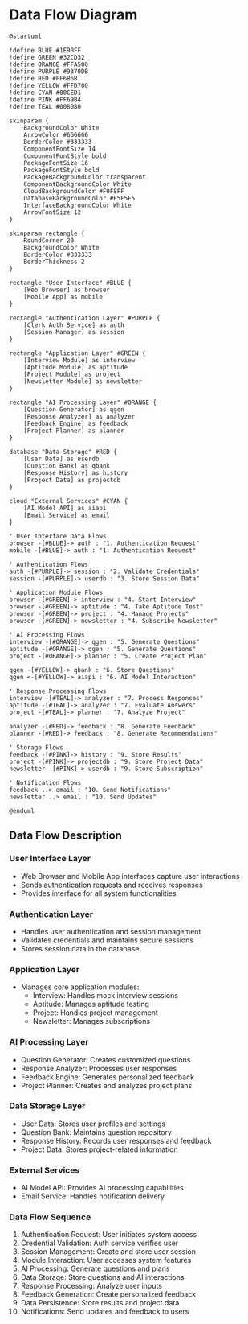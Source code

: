 # Data Flow Diagram

```plantuml
@startuml

!define BLUE #1E90FF
!define GREEN #32CD32
!define ORANGE #FFA500
!define PURPLE #9370DB
!define RED #FF6B6B
!define YELLOW #FFD700
!define CYAN #00CED1
!define PINK #FF69B4
!define TEAL #008080

skinparam {
    BackgroundColor White
    ArrowColor #666666
    BorderColor #333333
    ComponentFontSize 14
    ComponentFontStyle bold
    PackageFontSize 16
    PackageFontStyle bold
    PackageBackgroundColor transparent
    ComponentBackgroundColor White
    CloudBackgroundColor #F0F8FF
    DatabaseBackgroundColor #F5F5F5
    InterfaceBackgroundColor White
    ArrowFontSize 12
}

skinparam rectangle {
    RoundCorner 20
    BackgroundColor White
    BorderColor #333333
    BorderThickness 2
}

rectangle "User Interface" #BLUE {
    [Web Browser] as browser
    [Mobile App] as mobile
}

rectangle "Authentication Layer" #PURPLE {
    [Clerk Auth Service] as auth
    [Session Manager] as session
}

rectangle "Application Layer" #GREEN {
    [Interview Module] as interview
    [Aptitude Module] as aptitude
    [Project Module] as project
    [Newsletter Module] as newsletter
}

rectangle "AI Processing Layer" #ORANGE {
    [Question Generator] as qgen
    [Response Analyzer] as analyzer
    [Feedback Engine] as feedback
    [Project Planner] as planner
}

database "Data Storage" #RED {
    [User Data] as userdb
    [Question Bank] as qbank
    [Response History] as history
    [Project Data] as projectdb
}

cloud "External Services" #CYAN {
    [AI Model API] as aiapi
    [Email Service] as email
}

' User Interface Data Flows
browser -[#BLUE]-> auth : "1. Authentication Request"
mobile -[#BLUE]-> auth : "1. Authentication Request"

' Authentication Flows
auth -[#PURPLE]-> session : "2. Validate Credentials"
session -[#PURPLE]-> userdb : "3. Store Session Data"

' Application Module Flows
browser -[#GREEN]-> interview : "4. Start Interview"
browser -[#GREEN]-> aptitude : "4. Take Aptitude Test"
browser -[#GREEN]-> project : "4. Manage Projects"
browser -[#GREEN]-> newsletter : "4. Subscribe Newsletter"

' AI Processing Flows
interview -[#ORANGE]-> qgen : "5. Generate Questions"
aptitude -[#ORANGE]-> qgen : "5. Generate Questions"
project -[#ORANGE]-> planner : "5. Create Project Plan"

qgen -[#YELLOW]-> qbank : "6. Store Questions"
qgen <-[#YELLOW]-> aiapi : "6. AI Model Interaction"

' Response Processing Flows
interview -[#TEAL]-> analyzer : "7. Process Responses"
aptitude -[#TEAL]-> analyzer : "7. Evaluate Answers"
project -[#TEAL]-> planner : "7. Analyze Project"

analyzer -[#RED]-> feedback : "8. Generate Feedback"
planner -[#RED]-> feedback : "8. Generate Recommendations"

' Storage Flows
feedback -[#PINK]-> history : "9. Store Results"
project -[#PINK]-> projectdb : "9. Store Project Data"
newsletter -[#PINK]-> userdb : "9. Store Subscription"

' Notification Flows
feedback ..> email : "10. Send Notifications"
newsletter ..> email : "10. Send Updates"

@enduml
```

## Data Flow Description

### User Interface Layer
- Web Browser and Mobile App interfaces capture user interactions
- Sends authentication requests and receives responses
- Provides interface for all system functionalities

### Authentication Layer
- Handles user authentication and session management
- Validates credentials and maintains secure sessions
- Stores session data in the database

### Application Layer
- Manages core application modules:
  - Interview: Handles mock interview sessions
  - Aptitude: Manages aptitude testing
  - Project: Handles project management
  - Newsletter: Manages subscriptions

### AI Processing Layer
- Question Generator: Creates customized questions
- Response Analyzer: Processes user responses
- Feedback Engine: Generates personalized feedback
- Project Planner: Creates and analyzes project plans

### Data Storage Layer
- User Data: Stores user profiles and settings
- Question Bank: Maintains question repository
- Response History: Records user responses and feedback
- Project Data: Stores project-related information

### External Services
- AI Model API: Provides AI processing capabilities
- Email Service: Handles notification delivery

### Data Flow Sequence
1. Authentication Request: User initiates system access
2. Credential Validation: Auth service verifies user
3. Session Management: Create and store user session
4. Module Interaction: User accesses system features
5. AI Processing: Generate questions and plans
6. Data Storage: Store questions and AI interactions
7. Response Processing: Analyze user inputs
8. Feedback Generation: Create personalized feedback
9. Data Persistence: Store results and project data
10. Notifications: Send updates and feedback to users